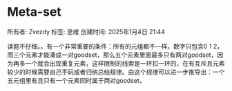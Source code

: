 # Meta-set

所有者: Zvezdy
标签: 思维
创建时间: 2025年1月4日 21:44

读题不仔细。。有一个非常重要的条件：所有的元组都不一样。数字只包含0 1 2，而三个元素才能凑成一对goodset，那么五个元素里面最多只有两对goodset，因为再多一个就会出现重复元素，这样限制的线索是一环扣一环的，在有互斥且元素较少的时候需要自己手玩或者归纳总结规律。由这个规律可以进一步推导出：一个五元组里有且只有一个元素同时属于两对goodset，